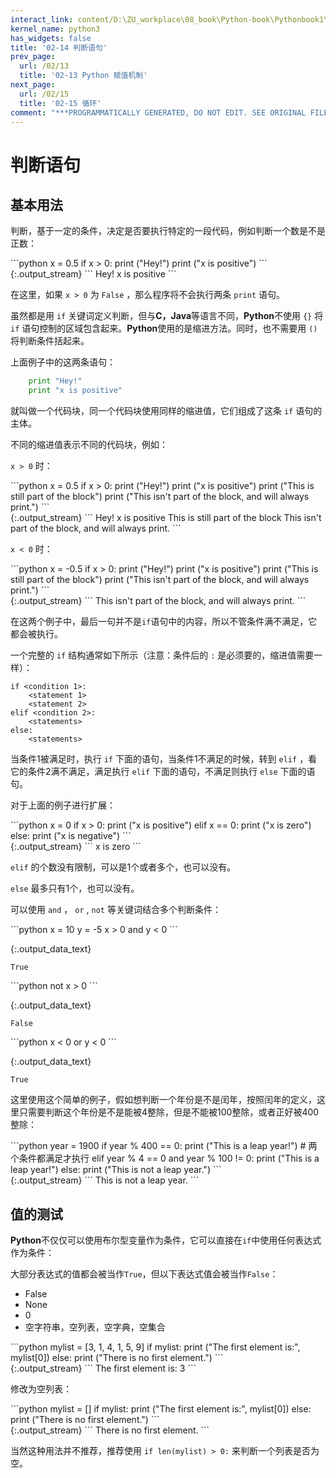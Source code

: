 ```yaml
---
interact_link: content/D:\ZU_workplace\08_book\Python-book\Pythonbook1\content\02/14.ipynb
kernel_name: python3
has_widgets: false
title: '02-14 判断语句'
prev_page:
  url: /02/13
  title: '02-13 Python 赋值机制'
next_page:
  url: /02/15
  title: '02-15 循环'
comment: "***PROGRAMMATICALLY GENERATED, DO NOT EDIT. SEE ORIGINAL FILES IN /content***"
---
```


# 判断语句

## 基本用法

判断，基于一定的条件，决定是否要执行特定的一段代码，例如判断一个数是不是正数：

<div markdown="1" class="cell code_cell">
<div class="input_area" markdown="1">
```python
x = 0.5
if x > 0:
    print ("Hey!")
    print ("x is positive")
```
</div>

<div class="output_wrapper" markdown="1">
<div class="output_subarea" markdown="1">
{:.output_stream}
```
Hey!
x is positive
```
</div>
</div>
</div>

在这里，如果 `x > 0` 为 `False` ，那么程序将不会执行两条 `print` 语句。

虽然都是用 `if` 关键词定义判断，但与**C，Java**等语言不同，**Python**不使用 `{}` 将 `if` 语句控制的区域包含起来。**Python**使用的是缩进方法。同时，也不需要用 `()` 将判断条件括起来。

上面例子中的这两条语句：
```python
    print "Hey!"
    print "x is positive"
```
就叫做一个代码块，同一个代码块使用同样的缩进值，它们组成了这条 `if` 语句的主体。

不同的缩进值表示不同的代码块，例如：

`x > 0` 时：

<div markdown="1" class="cell code_cell">
<div class="input_area" markdown="1">
```python
x = 0.5
if x > 0:
    print ("Hey!")
    print ("x is positive")
    print ("This is still part of the block")
print ("This isn't part of the block, and will always print.")
```
</div>

<div class="output_wrapper" markdown="1">
<div class="output_subarea" markdown="1">
{:.output_stream}
```
Hey!
x is positive
This is still part of the block
This isn't part of the block, and will always print.
```
</div>
</div>
</div>

`x < 0` 时：

<div markdown="1" class="cell code_cell">
<div class="input_area" markdown="1">
```python
x = -0.5
if x > 0:
    print ("Hey!")
    print ("x is positive")
    print ("This is still part of the block")
print ("This isn't part of the block, and will always print.")
```
</div>

<div class="output_wrapper" markdown="1">
<div class="output_subarea" markdown="1">
{:.output_stream}
```
This isn't part of the block, and will always print.
```
</div>
</div>
</div>

在这两个例子中，最后一句并不是`if`语句中的内容，所以不管条件满不满足，它都会被执行。

一个完整的 `if` 结构通常如下所示（注意：条件后的 `:` 是必须要的，缩进值需要一样）：
    
    if <condition 1>:
        <statement 1>
        <statement 2>
    elif <condition 2>: 
        <statements>
    else:
        <statements>

当条件1被满足时，执行 `if` 下面的语句，当条件1不满足的时候，转到 `elif` ，看它的条件2满不满足，满足执行 `elif` 下面的语句，不满足则执行 `else` 下面的语句。

对于上面的例子进行扩展：

<div markdown="1" class="cell code_cell">
<div class="input_area" markdown="1">
```python
x = 0
if x > 0:
    print ("x is positive")
elif x == 0:
    print ("x is zero")
else:
    print ("x is negative")
```
</div>

<div class="output_wrapper" markdown="1">
<div class="output_subarea" markdown="1">
{:.output_stream}
```
x is zero
```
</div>
</div>
</div>

`elif` 的个数没有限制，可以是1个或者多个，也可以没有。

`else` 最多只有1个，也可以没有。

可以使用 `and` ， `or` , `not` 等关键词结合多个判断条件：

<div markdown="1" class="cell code_cell">
<div class="input_area" markdown="1">
```python
x = 10
y = -5
x > 0 and y < 0
```
</div>

<div class="output_wrapper" markdown="1">
<div class="output_subarea" markdown="1">


{:.output_data_text}
```
True
```


</div>
</div>
</div>

<div markdown="1" class="cell code_cell">
<div class="input_area" markdown="1">
```python
not x > 0
```
</div>

<div class="output_wrapper" markdown="1">
<div class="output_subarea" markdown="1">


{:.output_data_text}
```
False
```


</div>
</div>
</div>

<div markdown="1" class="cell code_cell">
<div class="input_area" markdown="1">
```python
x < 0 or y < 0
```
</div>

<div class="output_wrapper" markdown="1">
<div class="output_subarea" markdown="1">


{:.output_data_text}
```
True
```


</div>
</div>
</div>

这里使用这个简单的例子，假如想判断一个年份是不是闰年，按照闰年的定义，这里只需要判断这个年份是不是能被4整除，但是不能被100整除，或者正好被400整除：

<div markdown="1" class="cell code_cell">
<div class="input_area" markdown="1">
```python
year = 1900
if year % 400 == 0:
    print ("This is a leap year!")
# 两个条件都满足才执行
elif year % 4 == 0 and year % 100 != 0:
    print ("This is a leap year!")
else:
    print ("This is not a leap year.")
```
</div>

<div class="output_wrapper" markdown="1">
<div class="output_subarea" markdown="1">
{:.output_stream}
```
This is not a leap year.
```
</div>
</div>
</div>

## 值的测试

**Python**不仅仅可以使用布尔型变量作为条件，它可以直接在`if`中使用任何表达式作为条件：

大部分表达式的值都会被当作`True`，但以下表达式值会被当作`False`：

- False
- None
- 0
- 空字符串，空列表，空字典，空集合

<div markdown="1" class="cell code_cell">
<div class="input_area" markdown="1">
```python
mylist = [3, 1, 4, 1, 5, 9]
if mylist:
    print ("The first element is:", mylist[0])
else:
    print ("There is no first element.")
```
</div>

<div class="output_wrapper" markdown="1">
<div class="output_subarea" markdown="1">
{:.output_stream}
```
The first element is: 3
```
</div>
</div>
</div>

修改为空列表：

<div markdown="1" class="cell code_cell">
<div class="input_area" markdown="1">
```python
mylist = []
if mylist:
    print ("The first element is:", mylist[0])
else:
    print ("There is no first element.")
```
</div>

<div class="output_wrapper" markdown="1">
<div class="output_subarea" markdown="1">
{:.output_stream}
```
There is no first element.
```
</div>
</div>
</div>

当然这种用法并不推荐，推荐使用 `if len(mylist) > 0:` 来判断一个列表是否为空。
